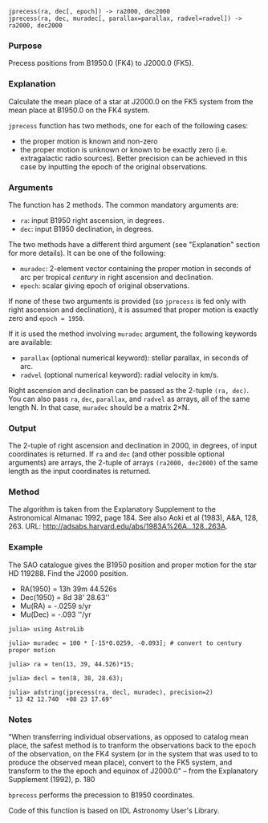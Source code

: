 ```
jprecess(ra, dec[, epoch]) -> ra2000, dec2000
jprecess(ra, dec, muradec[, parallax=parallax, radvel=radvel]) -> ra2000, dec2000
```

### Purpose

Precess positions from B1950.0 (FK4) to J2000.0 (FK5).

### Explanation

Calculate the mean place of a star at J2000.0 on the FK5 system from the mean place at B1950.0 on the FK4 system.

`jprecess` function has two methods, one for each of the following cases:

  * the proper motion is known and non-zero
  * the proper motion is unknown or known to be exactly zero (i.e. extragalactic radio sources).  Better precision can be achieved in this case by inputting the epoch of the original observations.

### Arguments

The function has 2 methods.  The common mandatory arguments are:

  * `ra`: input B1950 right ascension, in degrees.
  * `dec`: input B1950 declination, in degrees.

The two methods have a different third argument (see "Explanation" section for more details).  It can be one of the following:

  * `muradec`: 2-element vector containing the proper motion in seconds of arc per tropical *century* in right ascension and declination.
  * `epoch`: scalar giving epoch of original observations.

If none of these two arguments is provided (so `jprecess` is fed only with right ascension and declination), it is assumed that proper motion is exactly zero and `epoch = 1950`.

If it is used the method involving `muradec` argument, the following keywords are available:

  * `parallax` (optional numerical keyword): stellar parallax, in seconds of arc.
  * `radvel` (optional numerical keyword): radial velocity in km/s.

Right ascension and declination can be passed as the 2-tuple `(ra, dec)`.  You can also pass `ra`, `dec`, `parallax`, and `radvel` as arrays, all of the same length N.  In that case, `muradec` should be a matrix 2×N.

### Output

The 2-tuple of right ascension and declination in 2000, in degrees, of input coordinates is returned.  If `ra` and `dec` (and other possible optional arguments) are arrays, the 2-tuple of arrays `(ra2000, dec2000)` of the same length as the input coordinates is returned.

### Method

The algorithm is taken from the Explanatory Supplement to the Astronomical Almanac 1992, page 184.  See also Aoki et al (1983), A&A, 128, 263.  URL: http://adsabs.harvard.edu/abs/1983A%26A...128..263A.

### Example

The SAO catalogue gives the B1950 position and proper motion for the star HD 119288.   Find the J2000 position.

  * RA(1950) = 13h 39m 44.526s
  * Dec(1950) = 8d 38' 28.63''
  * Mu(RA) = -.0259 s/yr
  * Mu(Dec) = -.093 ''/yr

```jldoctest
julia> using AstroLib

julia> muradec = 100 * [-15*0.0259, -0.093]; # convert to century proper motion

julia> ra = ten(13, 39, 44.526)*15;

julia> decl = ten(8, 38, 28.63);

julia> adstring(jprecess(ra, decl, muradec), precision=2)
" 13 42 12.740  +08 23 17.69"
```

### Notes

"When transferring individual observations, as opposed to catalog mean place, the safest method is to tranform the observations back to the epoch of the observation, on the FK4 system (or in the system that was used to to produce the observed mean place), convert to the FK5 system, and transform to the the epoch and equinox of J2000.0" – from the Explanatory Supplement (1992), p. 180

`bprecess` performs the precession to B1950 coordinates.

Code of this function is based on IDL Astronomy User's Library.
